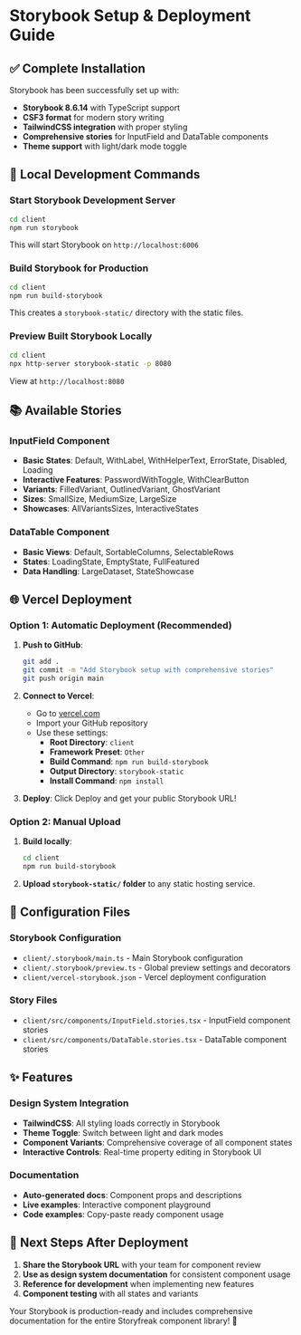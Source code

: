 # Storybook Setup & Deployment Guide

## ✅ Complete Installation

Storybook has been successfully set up with:

- **Storybook 8.6.14** with TypeScript support
- **CSF3 format** for modern story writing
- **TailwindCSS integration** with proper styling
- **Comprehensive stories** for InputField and DataTable components
- **Theme support** with light/dark mode toggle

## 🚀 Local Development Commands

### Start Storybook Development Server
```bash
cd client
npm run storybook
```
This will start Storybook on `http://localhost:6006`

### Build Storybook for Production
```bash
cd client
npm run build-storybook
```
This creates a `storybook-static/` directory with the static files.

### Preview Built Storybook Locally
```bash
cd client
npx http-server storybook-static -p 8080
```
View at `http://localhost:8080`

## 📚 Available Stories

### InputField Component
- **Basic States**: Default, WithLabel, WithHelperText, ErrorState, Disabled, Loading
- **Interactive Features**: PasswordWithToggle, WithClearButton
- **Variants**: FilledVariant, OutlinedVariant, GhostVariant  
- **Sizes**: SmallSize, MediumSize, LargeSize
- **Showcases**: AllVariantsSizes, InteractiveStates

### DataTable Component
- **Basic Views**: Default, SortableColumns, SelectableRows
- **States**: LoadingState, EmptyState, FullFeatured
- **Data Handling**: LargeDataset, StateShowcase

## 🌐 Vercel Deployment

### Option 1: Automatic Deployment (Recommended)

1. **Push to GitHub**:
   ```bash
   git add .
   git commit -m "Add Storybook setup with comprehensive stories"
   git push origin main
   ```

2. **Connect to Vercel**:
   - Go to [vercel.com](https://vercel.com)
   - Import your GitHub repository
   - Use these settings:
     - **Root Directory**: `client`
     - **Framework Preset**: `Other`
     - **Build Command**: `npm run build-storybook`
     - **Output Directory**: `storybook-static`
     - **Install Command**: `npm install`

3. **Deploy**: Click Deploy and get your public Storybook URL!

### Option 2: Manual Upload

1. **Build locally**:
   ```bash
   cd client
   npm run build-storybook
   ```

2. **Upload `storybook-static/` folder** to any static hosting service.

## 🔧 Configuration Files

### Storybook Configuration
- `client/.storybook/main.ts` - Main Storybook configuration
- `client/.storybook/preview.ts` - Global preview settings and decorators
- `client/vercel-storybook.json` - Vercel deployment configuration

### Story Files
- `client/src/components/InputField.stories.tsx` - InputField component stories
- `client/src/components/DataTable.stories.tsx` - DataTable component stories

## ✨ Features

### Design System Integration
- **TailwindCSS**: All styling loads correctly in Storybook
- **Theme Toggle**: Switch between light and dark modes
- **Component Variants**: Comprehensive coverage of all component states
- **Interactive Controls**: Real-time property editing in Storybook UI

### Documentation
- **Auto-generated docs**: Component props and descriptions
- **Live examples**: Interactive component playground
- **Code examples**: Copy-paste ready component usage

## 🎯 Next Steps After Deployment

1. **Share the Storybook URL** with your team for component review
2. **Use as design system documentation** for consistent component usage
3. **Reference for development** when implementing new features
4. **Component testing** with all states and variants

Your Storybook is production-ready and includes comprehensive documentation for the entire Storyfreak component library! 🎉